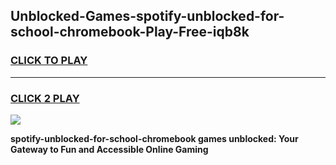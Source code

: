 
## Unblocked-Games-spotify-unblocked-for-school-chromebook-Play-Free-iqb8k
<h3>
<a href="https://premium76.site?title=spotify-unblocked-for-school-chromebook&ref=23A">CLICK TO PLAY</a></h3>
<hr>

<h3>
<a href="https://premium76.site?title=spotify-unblocked-for-school-chromebook&ref=23A">CLICK 2 PLAY</a>
  
</h3>

<a href="https://premium76.site?title=spotify-unblocked-for-school-chromebook&ref=23A"><img src="https://clearcache.store/games.png"></a>


**spotify-unblocked-for-school-chromebook games unblocked: Your Gateway to Fun and Accessible Online Gaming**
